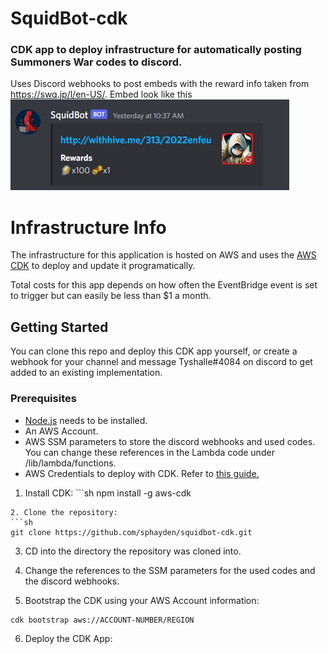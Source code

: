 # SquidBot-cdk
<h3>CDK app to deploy infrastructure for automatically posting Summoners War codes to discord.</h3>

Uses Discord webhooks to post embeds with the reward info taken from https://swq.jp/l/en-US/. Embed look like this ![Embed example](example-images/squidbot-example.jpg)


<h1>Infrastructure Info</h1>

The infrastructure for this application is hosted on AWS and uses the [AWS CDK](https://aws.amazon.com/cdk/) to deploy and update it programatically. 

Total costs for this app depends on how often the EventBridge event is set to trigger but can easily be less than $1 a month.

<!-- GETTING STARTED -->
## Getting Started

You can clone this repo and deploy this CDK app yourself, or create a webhook for your channel and message Tyshalle#4084 on discord to get added to an existing implementation.

### Prerequisites
* [Node.js](https://nodejs.org/en/download/) needs to be installed.
* An AWS Account.
* AWS SSM parameters to store the discord webhooks and used codes. You can change these references in the Lambda code under /lib/lambda/functions.
* AWS Credentials to deploy with CDK. Refer to [this guide.](https://docs.aws.amazon.com/cli/latest/userguide/cli-chap-getting-started.html)

1. Install CDK: ```sh
npm install -g aws-cdk
```
2. Clone the repository:
```sh
git clone https://github.com/sphayden/squidbot-cdk.git
```
3. CD into the directory the repository was cloned into.

4. Change the references to the SSM parameters for the used codes and the discord webhooks.

5. Bootstrap the CDK using your AWS Account information:
```sh
cdk bootstrap aws://ACCOUNT-NUMBER/REGION
```
6. Deploy the CDK App: